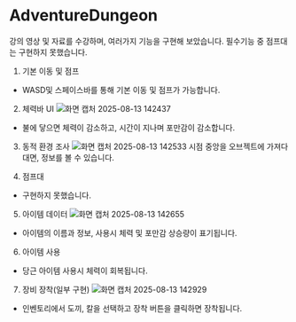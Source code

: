 # AdventureDungeon

강의 영상 및 자료를 수강하며, 여러가지 기능을 구현해 보았습니다. 필수기능 중 점프대는 구현하지 못했습니다.

1. 기본 이동 및 점프
- WASD및 스페이스바를 통해 기본 이동 및 점프가 가능합니다.
  
2. 체력바 UI
![화면 캡처 2025-08-13 142437](https://github.com/user-attachments/assets/ec8c1d16-1509-425e-b5f6-c12aea03a2c4)
- 불에 닿으면 체력이 감소하고, 시간이 지나며 포만감이 감소합니다.

3. 동적 환경 조사
![화면 캡처 2025-08-13 142533](https://github.com/user-attachments/assets/c52ab7a0-bbde-49d5-b9d2-b7dc4fd8e53b)
시점 중앙을 오브젝트에 가져다대면, 정보를 볼 수 있습니다.

4. 점프대
- 구현하지 못했습니다.

5. 아이템 데이터
![화면 캡처 2025-08-13 142655](https://github.com/user-attachments/assets/7e444e6e-9fdf-40cc-a5e8-655d829b7ce3)
- 아이템의 이름과 정보, 사용시 체력 및 포만감 상승량이 표기됩니다.

6. 아이템 사용
- 당근 아이템 사용시 체력이 회복됩니다.

7. 장비 장착(일부 구현)
![화면 캡처 2025-08-13 142929](https://github.com/user-attachments/assets/13da47d8-ad66-4738-934d-9d94115fd8fc)
- 인벤토리에서 도끼, 칼을 선택하고 장착 버튼을 클릭하면 장착됩니다.
